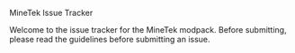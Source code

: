 MineTek Issue Tracker

Welcome to the issue tracker for the MineTek modpack. Before submitting, please read the guidelines before submitting an issue.
